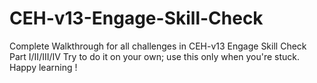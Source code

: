 # CEH-v13-Engage-Skill-Check
Complete Walkthrough for all challenges in CEH-v13 Engage Skill Check 
Part I/II/III/IV
Try to do it on your own; use this only when you're stuck.
Happy learning !
